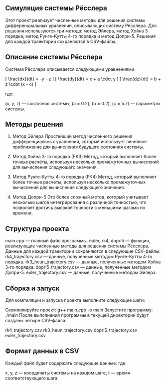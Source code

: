 ## Симуляция системы Рёсслера
Этот проект реализует численные методы для решения системы дифференциальных уравнений, описывающих систему Рёсслера. Для решения используются три метода: метод Эйлера, метод Хойна 3 порядка, метод Рунге-Кутты 4-го порядка и метод Допри-5. Решения для каждой траектории сохраняются в CSV-файлы.

## Описание системы Рёсслера
Система Рёсслера описывается следующими уравнениями:

[ \frac{dx}{dt} = -y - z ] [ \frac{dy}{dt} = x + a \cdot y ] [ \frac{dz}{dt} = b + z \cdot (x - c) ]

где:

(x, y, z) — состояния системы,
(a = 0.2), (b = 0.2), (c = 5.7) — параметры системы.
## Методы решения
1. Метод Эйлера
Простейший метод численного решения дифференциальных уравнений, который использует линейное приближение для вычисления будущего состояния системы.

2. Метод Хойна 3-го порядка (РК3)
Метод, который выполняет более точные расчёты, используя несколько промежуточных вычислений для вычисления следующего значения.

3. Метод Рунге-Кутты 4-го порядка (РК4)
Метод, который выполняет более точные расчёты, используя несколько промежуточных вычислений для вычисления следующего значения.

4. Метод Допри-5
Это более сложный метод, который учитывает несколько шагов интегрирования с различной точностью, что позволяет достичь высокой точности с меньшими шагами по времени.

## Структура проекта
main.cpp — главный файл программы.
euler, rk4, dopri5 — функции, реализующие численные методы для решения системы Рёсслера.
Данные для каждой траектории сохраняются в следующие CSV-файлы:
rk4_trajectory.csv — данные, полученные методом Рунге-Кутты 4-го порядка.
rk3_heun_trajectory.csv — данные, полученные методом Хойна 3-го порядка.
dopri5_trajectory.csv — данные, полученные методом Допри-5.
euler_trajectory.csv — данные, полученные методом Эйлера.
## Сборка и запуск
Для компиляции и запуска проекта выполните следующие шаги:

Скомпилируйте проект: g++ main.cpp -o main
Запустите программу: ./main
После выполнения программы в текущей директории будут созданы четыре CSV-файла:

rk4_trajectory.csv
rk3_heun_trajectory.csv
dopri5_trajectory.csv
euler_trajectory.csv
## Формат данных в CSV
Каждый файл будет содержать следующие данные: где:

x, y, z — координаты системы на каждом шаге,
t — время соответствующего шага.
